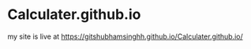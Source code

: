 # Calculater.github.io

my site is live at https://gitshubhamsinghh.github.io/Calculater.github.io/
